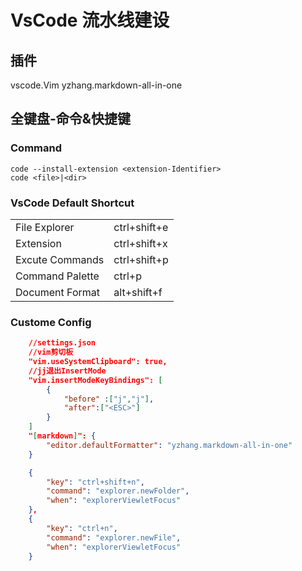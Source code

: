 # VsCode 流水线建设

## 插件

vscode.Vim
yzhang.markdown-all-in-one

## 全键盘-命令&快捷键

### Command

```shell
code --install-extension <extension-Identifier>
code <file>|<dir>
```

### VsCode Default Shortcut

|                 |              |
| --------------- | ------------ |
| File Explorer   | ctrl+shift+e |
| Extension       | ctrl+shift+x |
| Excute Commands | ctrl+shift+p |
| Command Palette | ctrl+p       |
| Document Format | alt+shift+f  |

### Custome Config

```json
    //settings.json
    //vim剪切板
    "vim.useSystemClipboard": true,
    //jj退出InsertMode
    "vim.insertModeKeyBindings": [
        {
            "before" :["j","j"],
            "after":["<ESC>"]
        }
    ]
    "[markdown]": {
        "editor.defaultFormatter": "yzhang.markdown-all-in-one"
    }

```

```json
    {
        "key": "ctrl+shift+n",
        "command": "explorer.newFolder",
        "when": "explorerViewletFocus"
    },
    {
        "key": "ctrl+n",
        "command": "explorer.newFile",
        "when": "explorerViewletFocus"
    }
```
